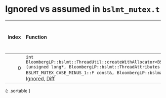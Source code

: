 # Ignored vs assumed in `bslmt_mutex.t`

<script src="../sorttable.js"></script>
|   Index | Function                                                                                                                                                                                                                                                                                        |   Difference in number of lines |   Function size difference in bytes |   Number of lines in assumed build | Number of bytes in assumed build   |   Number of lines in ignored build | Number of bytes in ignored build   |
|--------:|:------------------------------------------------------------------------------------------------------------------------------------------------------------------------------------------------------------------------------------------------------------------------------------------------|--------------------------------:|------------------------------------:|-----------------------------------:|:-----------------------------------|-----------------------------------:|:-----------------------------------|
|       0 | `int BloombergLP::bslmt::ThreadUtil::createWithAllocator<BSLMT_MUTEX_CASE_MINUS_1::F>(unsigned long*, BloombergLP::bslmt::ThreadAttributes const&, BSLMT_MUTEX_CASE_MINUS_1::F const&, BloombergLP::bslma::Allocator*)` [Assumed](0.assume.s.txt), [Ignored](0.none.s.txt), [Diff](0.diff.html) |                              -8 |                                 -32 |                                320 | 4,215,952                          |                                352 | 4,215,952                          |
{: .sortable }

